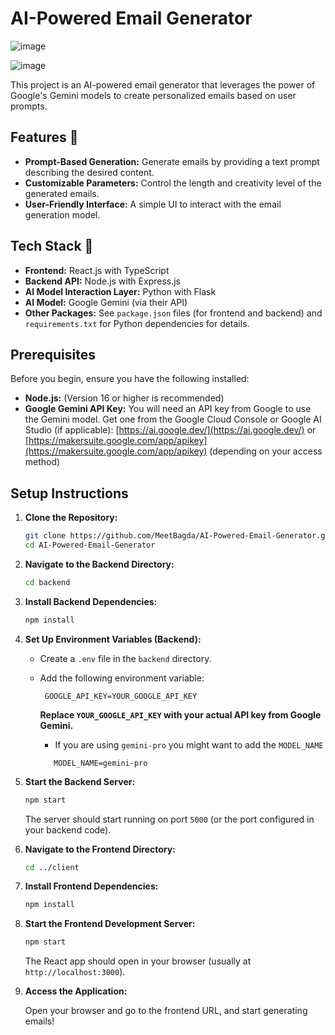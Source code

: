 # AI-Powered Email Generator

![image](https://github.com/user-attachments/assets/a9195519-66a7-45a6-b0c5-8c4154138986)

![image](https://github.com/user-attachments/assets/d161da40-a0ba-4a53-bd5b-11cf3a6587d3)


This project is an AI-powered email generator that leverages the power of Google's Gemini models to create personalized emails based on user prompts.

## Features 🚀

*   **Prompt-Based Generation:** Generate emails by providing a text prompt describing the desired content.
*   **Customizable Parameters:** Control the length and creativity level of the generated emails.
*   **User-Friendly Interface:** A simple UI to interact with the email generation model.

## Tech Stack 🔨

*   **Frontend:** React.js with TypeScript
*   **Backend API:** Node.js with Express.js
*    **AI Model Interaction Layer:** Python with Flask
*   **AI Model:** Google Gemini (via their API)
*   **Other Packages:** See `package.json` files (for frontend and backend) and `requirements.txt` for Python dependencies for details.

## Prerequisites

Before you begin, ensure you have the following installed:

*   **Node.js:** (Version 16 or higher is recommended)
*   **Google Gemini API Key:** You will need an API key from Google to use the Gemini model. Get one from the Google Cloud Console or Google AI Studio (if applicable):
    [https://ai.google.dev/](https://ai.google.dev/) or [https://makersuite.google.com/app/apikey](https://makersuite.google.com/app/apikey) (depending on your access method)

## Setup Instructions
1.  **Clone the Repository:**

    ```bash
    git clone https://github.com/MeetBagda/AI-Powered-Email-Generator.git
    cd AI-Powered-Email-Generator
    ```

2.  **Navigate to the Backend Directory:**

    ```bash
    cd backend
    ```

3.  **Install Backend Dependencies:**

    ```bash
    npm install
    ```

4.  **Set Up Environment Variables (Backend):**
    *   Create a `.env` file in the `backend` directory.
    *   Add the following environment variable:

          ```
           GOOGLE_API_KEY=YOUR_GOOGLE_API_KEY
          ```
          **Replace `YOUR_GOOGLE_API_KEY` with your actual API key from Google Gemini.**
         * If you are using `gemini-pro` you might want to add the `MODEL_NAME`
         ```
            MODEL_NAME=gemini-pro
         ```
5.  **Start the Backend Server:**

    ```bash
    npm start
    ```

    The server should start running on port `5000` (or the port configured in your backend code).

6.  **Navigate to the Frontend Directory:**

    ```bash
    cd ../client
    ```

7.  **Install Frontend Dependencies:**

    ```bash
    npm install
    ```

8.  **Start the Frontend Development Server:**

    ```bash
    npm start
    ```

    The React app should open in your browser (usually at `http://localhost:3000`).

9.  **Access the Application:**

    Open your browser and go to the frontend URL, and start generating emails!
